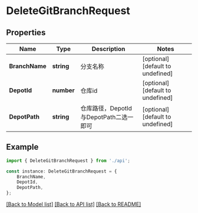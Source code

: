 # DeleteGitBranchRequest


## Properties

Name | Type | Description | Notes
------------ | ------------- | ------------- | -------------
**BranchName** | **string** | 分支名称 | [optional] [default to undefined]
**DepotId** | **number** | 仓库id | [optional] [default to undefined]
**DepotPath** | **string** | 仓库路径，DepotId与DepotPath二选一即可 | [optional] [default to undefined]

## Example

```typescript
import { DeleteGitBranchRequest } from './api';

const instance: DeleteGitBranchRequest = {
    BranchName,
    DepotId,
    DepotPath,
};
```

[[Back to Model list]](../README.md#documentation-for-models) [[Back to API list]](../README.md#documentation-for-api-endpoints) [[Back to README]](../README.md)
